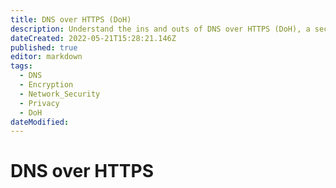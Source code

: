 ```yaml
---
title: DNS over HTTPS (DoH)
description: Understand the ins and outs of DNS over HTTPS (DoH), a secure communication protocol that encrypts DNS queries between clients and resolvers. Learn about its benefits, implementation methods, and potential implications for network administrators.
dateCreated: 2022-05-21T15:28:21.146Z
published: true
editor: markdown
tags:
  - DNS
  - Encryption
  - Network_Security
  - Privacy
  - DoH
dateModified: 
---
```

# DNS over HTTPS
